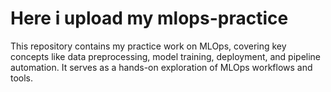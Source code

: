 # Here i upload my mlops-practice

This repository contains my practice work on MLOps, covering key concepts like data preprocessing, model training, deployment, and pipeline automation. It serves as a hands-on exploration of MLOps workflows and tools.
